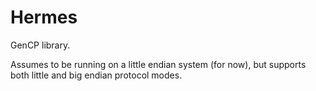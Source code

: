 # Hermes

GenCP library.

Assumes to be running on a little endian system (for now), but supports both little and big endian protocol modes.
